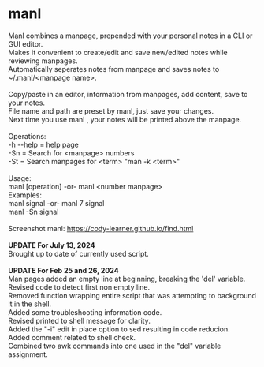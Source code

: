 # manl
 
Manl combines a manpage, prepended with your personal notes in a CLI or GUI editor.			<br>
Makes it convenient to create/edit and save new/edited notes while reviewing manpages.			<br>
Automatically seperates notes from manpage and saves notes to ~/.manl/\<manpage name\>.			<br>
													<br>
Copy/paste in an editor, information from manpages, add content, save to your notes.			<br>
File name and path  are preset by manl, just save your changes.						<br>
Next time you use manl <manpage>, your notes will be printed above the manpage.				<br>
													<br>
Operations:												<br>
    -h --help  =  help page										<br>
    -Sn        =  Search for \<manpage\> numbers							<br>
    -St        =  Search manpages for \<term\> "man -k \<term\>"					<br>
													<br>
Usage:													<br>
    manl [operation] <manpage> -or-  manl \<number manpage\>						<br>
Examples:												<br>
    manl signal                -or-  manl 7 signal							<br>
    manl -Sn signal											<br>
													<br>
Screenshot manl: https://cody-learner.github.io/find.html 						<br>
													<br>
**UPDATE For July 13, 2024**										<br>
Brought up to date of currently used script.								<br>
													<br>
**UPDATE For  Feb 25 and 26, 2024**									<br>
Man pages added an empty line at beginning, breaking the 'del' variable.				<br>
Revised code to detect first non empty line.								<br>
Removed function wrapping entire script that was attempting to background it in the shell.		<br>
Added some troubleshooting information code.								<br>
Revised printed to shell message for clarity.								<br>
Added the "-i" edit in place option to sed resulting in code reducion.					<br>
Added comment related to shell check.									<br>
Combined two awk commands into one used in the "del" variable assignment.				<br>

